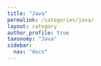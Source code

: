 ```yaml
---
title: "Java"
permalink: /categories/java/
layout: category
author_profile: true
taxonomy: "Java"
sidebar:
  nav: "docs"
---
```

